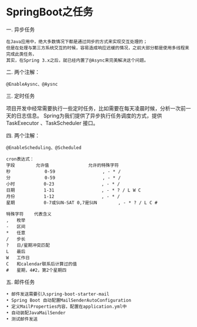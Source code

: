 # SpringBoot之任务

一. 异步任务
  
    在Java应用中，绝大多数情况下都是通过同步的方式来实现交互处理的；
    但是在处理与第三方系统交互的时候，容易造成响应迟缓的情况，之前大部分都是使用多线程来完成此类任务，
    其实，在Spring 3.x之后，就已经内置了@Async来完美解决这个问题。
   
二. 两个注解：

    @EnableAysnc、@Aysnc 

三. 定时任务
  
   项目开发中经常需要执行一些定时任务，比如需要在每天凌晨时候，分析一次前一天的日志信息。
   Spring为我们提供了异步执行任务调度的方式，提供TaskExecutor 、TaskScheduler 接口。
   
四. 两个注解：
  
    @EnableScheduling、@Scheduled
    
    cron表达式：
    字段	      允许值	            允许的特殊字符
    秒             0-59	                , - * /
    分             0-59	                , - * /
    小时           0-23	               , - * /
    日期           1-31	               , - * ? / L W C
    月份           1-12	               , - * /
    星期           0-7或SUN-SAT 0,7是SUN    	, - * ? / L C #
    
    特殊字符	代表含义
    ,	枚举
    -	区间
    *	任意
    /	步长
    ?	日/星期冲突匹配
    L	最后
    W	工作日
    C	和calendar联系后计算过的值
    #	星期，4#2，第2个星期四
    
五. 邮件任务
    
    • 邮件发送需要引入spring-boot-starter-mail
    • Spring Boot 自动配置MailSenderAutoConfiguration
    • 定义MailProperties内容，配置在application.yml中
    • 自动装配JavaMailSender
    • 测试邮件发送
